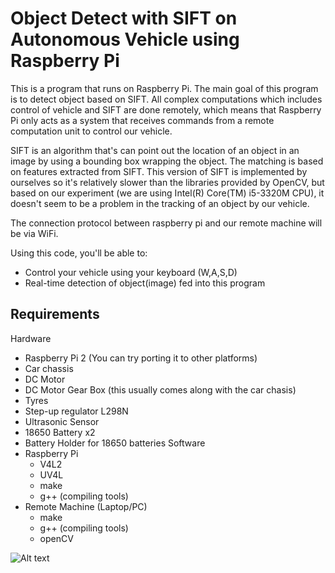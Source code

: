 Object Detect with SIFT on Autonomous Vehicle using Raspberry Pi
================================================================

This is a program that runs on Raspberry Pi. The main goal of this program is to detect object based on SIFT. All complex computations which includes control of vehicle and SIFT are done remotely, which means that Raspberry Pi only acts as a system that receives commands from a remote computation unit to control our vehicle. 

SIFT is an algorithm that's can point out the location of an object in an image by using a bounding box wrapping the object. The matching is based on features extracted from SIFT. This version of SIFT is implemented by ourselves so it's relatively slower than the libraries provided by OpenCV, but based on our experiment (we are using Intel(R) Core(TM) i5-3320M CPU), it doesn't seem to be a problem in the tracking of an object by our vehicle.

The connection protocol between raspberry pi and our remote machine will be via WiFi.

Using this code, you'll be able to:
  - Control your vehicle using your keyboard (W,A,S,D)
  - Real-time detection of object(image) fed into this program

Requirements
------------
Hardware
  - Raspberry Pi 2 (You can try porting it to other platforms)
  - Car chassis
  - DC Motor
  - DC Motor Gear Box (this usually comes along with the car chasis)
  - Tyres 
  - Step-up regulator L298N 
  - Ultrasonic Sensor 
  - 18650 Battery x2
  - Battery Holder for 18650 batteries
Software
  - Raspberry Pi
    - V4L2
    - UV4L
    - make
    - g++ (compiling tools)
  - Remote Machine (Laptop/PC)
    - make
    - g++ (compiling tools)
    - openCV

![Alt text](target.jpg?raw=true "Optional Title")
